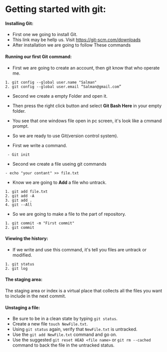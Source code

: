 ﻿# Getting started with git:
#### Installing Git:

+ First one we going to install Git.
+ This link may be hellp us. Visit https://git-scm.com/downloads
+ After installation we are going to follow These commands

#### Running our first Git command:

+ First we are going to create an account, then git know that who operate me.
```
1. git config --global user.name "Salman"
2. git config --global user.email “Salman@gmail.com”
```
+ Second we create a empty Folder and open it.
+ Then press the right click button and select **Git Bash Here** in your empty folder.
+ You see that one windows file open in pc screen, it's look like a cmmand prompt.
+ So we are ready to use Git(version control system).

+ First we write a command.
```
 - Git init 
```
+ Second we create a file useing git commands 
```
- echo "your contant" >> file.txt
```
+ Know we are going to **Add** a file who untrack.
```
1. git add file.txt
2. git add -A
3. git add .
4. git --All
```
+ So we are going to make a file to the part of repository.
```
1. git commit -m "First commit"
2. git commit
```
#### Viewing the history:
 
+ If we write and use this command, it's tell you files are untrack or   modified.
```
1. git status
2. git log 
```
#### The staging area:

 The staging area or index is a virtual place that collects all the 
 files you want to include in the next commit.

#### Unstaging a file:

+ Be sure to be in a clean state by typing `git status`.
+ Create a new file `touch NewFile.txt`.
+ Using `git status` again, verify that `NewFile.txt` is untracked.
+ Use the `git add NewFile.txt` command and go on.
+ Use the suggested `git reset HEAD <file name>` or `git rm --cached`    command to back the file in the untracked status.








